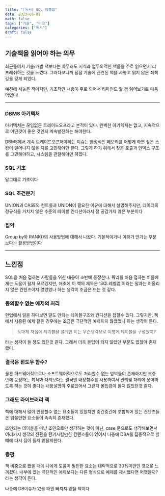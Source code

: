 ```yaml
---
title: "[독서] SQL 레벨업"
date: 2023-06-01
math: false
tags: ["기술", "미크"]
categories: ["독서"]
draft: false
---
```

## 기술책을 읽어야 하는 의무

최근들어서 기술/개발 책보다는 아무래도 지식과 업무외적인 책들을 주로 읽으면서 리프레쉬하는 것을 느꼈다. 그러다보니까 점점 기술에 관련된 책을 사놓고 읽지 않은 죄책감을 갖게 되었다.

예전에 사놓은 책이지만, 기초적인 내용이 주로 되어서 리마인드 할 겸 읽어보기로 마음 먹었다!

---

### DBMS 아키텍처

아키텍처는 끊임없든 트레이드오프라고 본적이 있다. 완벽한 아키텍처는 없고, 지속적으로 어떤것이 좋은 것인지 계속발전하는 해야한다.

DBMS에서 계속 트레이드오프해야하는 이슈는 한정적인 메모리를 어떻게 하면 잦은 스왑이 일어나지 않을 지를 고민해야만 한다. 그렇게 하기 위해서 잦은 호출과 인덱스 구조를 고민해야하고, 시스템을 관찰해야만 하겠다.

### SQL 기초

말그대로 기초이다

### SQL 조건분기

UNION과 CASE의 컨트롤과 UNION이 필요한 이유에 대해서 설명해주지만, 데이터의 정규식을 거치지 않은 수준의 테이블 컨디션이라서 잘 공감가지 않은 부분이다

### 집약

Group by와 RANK()의 사용방법에 대해서 나왔다. 기본적이거나 이해가 안가는 부분보다는 활용방법이다

---

## 느낀점

SQL을 처음 접하는 사람들을 위한 내용이 초반에 등장한다. 쿼리를 처음 접하는 이들에게는 도움이 될지 모르겠지만, 애초에 이 책의 제목은 ‘SQL레벨업’이라는 말과는 어울리지 않은 컨텐츠이지 않았었나 하는 생각이 조금은 드는 것 같다.

### 동의할수 없는 예제의 처리

현업에서 일을 하다보면 말도 안되는 테이블구조와 컨디션을 접할수 있다. 그렇지만, 책에서 사용된 예제 같은 경우에는 조금은 극단적인 예제이지 않았었나 하는 생각이 든다.

> 도대체 처음에 테이블을 설계한 이는 무슨생각으로 이렇게 테이블을 구성했지?
>

라는 생각이 들 정도 였던것 같다. 그래서 더욱 몰입이 되지 않았던 부분도 없잖아 존재했다.

### 결국은 윈도우 함수?

물론 하드웨어적으로나 소프트웨어적으로도 처리할수 없는 영역들이 존재하지만 초중반에 등장하는 최적화 처리보다는 결국엔 내장함수를 사용하여서 관리및 처리에 용이하도록 하는 것이 좋다는 내용설명이 주로있어서 그런지 몰입감이 들지 않았던것 같다.

### 그래도 라이브러리 책

책에 대해서 많이 인정할수 없는 요소들이 있었지만 중간중간에 포함되어  있는 컨텐츠들은 읽을만한 요소들이 속속히 존재했다.

조인되는 테이블을 마냥 조인으로만 생각하는 것이 아닌, case 문으로도 생각해보면서 여러가지 생각의 전환을 환기시킬만한 컨텐츠들이 있어서 나중에 DBA를 집중적으로 할때에 다시 집어 들지 않을까한다.

### 총평

책 비중으로 봤을 때에 나에게 도움이 될만한 요소는 대략적으로 30%미만인 것으로 느껴졌다. 내부에 있는 극단적인 예제보다는 다른 형식으로 예제를 제시했다면 어땟을까? 라는 생각이 든다.

나중에 DB이슈가 있을 때엔 빠지지 않을 책이다
